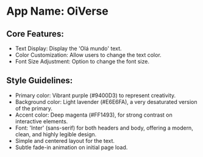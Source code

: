 # **App Name**: OiVerse

## Core Features:

- Text Display: Display the 'Olá mundo' text.
- Color Customization: Allow users to change the text color.
- Font Size Adjustment: Option to change the font size.

## Style Guidelines:

- Primary color: Vibrant purple (#9400D3) to represent creativity.
- Background color: Light lavender (#E6E6FA), a very desaturated version of the primary.
- Accent color: Deep magenta (#FF1493), for strong contrast on interactive elements.
- Font: 'Inter' (sans-serif) for both headers and body, offering a modern, clean, and highly legible design.
- Simple and centered layout for the text.
- Subtle fade-in animation on initial page load.